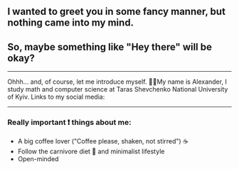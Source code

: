 ## I wanted to greet you in some fancy manner, but nothing came into my mind. 
## So, maybe something like "Hey there" will be okay? 
- - -
Ohhh... and, of course, let me introduce myself.
:student:My name is Alexander, I study math and computer science at Taras Shevchenko National University of Kyiv. 
Links to my social media: 
- - -
### Really important :exclamation: things about me:
* A big coffee lover ("Coffee please, shaken, not stirred") :coffee:
* Follow the carnivore diet :cut_of_meat: and minimalist lifestyle
* Open-minded 

